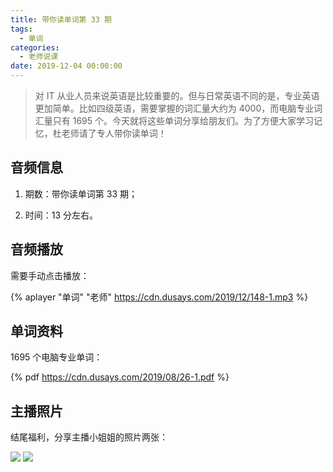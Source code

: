 ```yaml
---
title: 带你读单词第 33 期
tags:
  - 单词
categories:
  - 老师说课
date: 2019-12-04 00:00:00
---
```


> 对 IT 从业人员来说英语是比较重要的。但与日常英语不同的是，专业英语更加简单。比如四级英语，需要掌握的词汇量大约为 4000，而电脑专业词汇量只有 1695 个。今天就将这些单词分享给朋友们。为了方便大家学习记忆，杜老师请了专人带你读单词！

<!-- more -->

## 音频信息

1. 期数：带你读单词第 33 期；

2. 时间：13 分左右。

## 音频播放

需要手动点击播放：

{% aplayer "单词" "老师" https://cdn.dusays.com/2019/12/148-1.mp3 %}

## 单词资料

1695 个电脑专业单词：

{% pdf https://cdn.dusays.com/2019/08/26-1.pdf %}

## 主播照片

结尾福利，分享主播小姐姐的照片两张：

![](https://cdn.dusays.com/2019/12/148-1.jpg)
![](https://cdn.dusays.com/2019/12/148-2.jpg)
